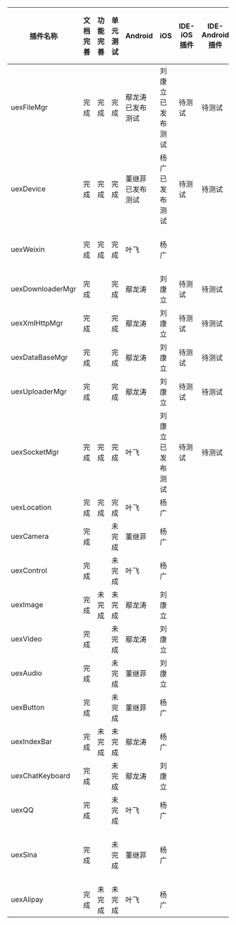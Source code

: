 | 插件名称             | 文档完善 | 功能完善 | 单元测试 | Android  | iOS      | IDE-iOS插件 | IDE-Android插件 | 内部测试                                     | 自动化测试 | 负责人  |
| ---------------- | ---- | ---- | ---- | -------- | -------- | --------- | ------------- | ---------------------------------------- | ----- | ---- |
| uexFileMgr       | 完成   | 完成   | 完成   | 鄢龙涛已发布测试 | 刘康立已发布测试 | 待测试       | 待测试           | 通过                                       | 安卓完成  | 高山   |
| uexDevice        | 完成   | 完成   | 完成   | 董继菲已发布测试 | 杨广已发布测试  | 待测试       | 待测试           | ios的onOrientationChange有问题，安卓通过          | 安卓完成  | 高山   |
| uexWeixin        | 完成   | 完成  | 完成  | 叶飞       | 杨广       |           |               | ios的login和支付接口没测，其他接口通过。安卓的支付接口没测，其他接口通过。 |       | 高山   |
| uexDownloaderMgr | 完成   |      | 完成   | 鄢龙涛      | 刘康立      | 待测试       | 待测试           | 完成                                       | 通过    | 王世娟  |
| uexXmlHttpMgr    | 完成   |      | 完成   | 鄢龙涛      | 刘康立      | 待测试       | 待测试           | android（setInputStream没成功）               | 通过    | 王世娟  |
| uexDataBaseMgr   | 完成   |      | 完成   | 鄢龙涛      | 刘康立      | 待测试       | 待测试           | 完成                                       |       | 王世娟  |
| uexUploaderMgr   | 完成   |      | 完成   | 鄢龙涛      | 刘康立      | 待测试       | 待测试           | 完成                                       | 通过    | 王世娟  |
| uexSocketMgr     | 完成   | 完成   | 完成   | 叶飞       | 刘康立已发布测试 | 待测试       | 待测试           | 安卓iOS都有问题                                |       | 王世娟  |
| uexLocation      | 完成   | 完成  | 完成  | 叶飞       | 杨广       |           |               | ios通过，安卓getAddress有问题                    |       | 高山   |
| uexCamera        | 完成   |      | 未完成  | 董继菲      | 杨广       |           |               | ios通过，安卓上changeCameraPosition为1，返回时挂了    |       | 高山   |
| uexControl       | 完成   |      | 未完成  | 叶飞       | 杨广       |           |               | 完成                                       |       |      |
| uexImage         | 完成   | 未完成  | 未完成  | 鄢龙涛      | 刘康立      |           |               | android（自定义长宽比裁剪功能取消）                    |       |      |
| uexVideo         | 完成   |      | 未完成  | 鄢龙涛      | 刘康立      |           |               | 完成                                       |       |      |
| uexAudio         | 完成   |      | 未完成  | 董继菲      | 刘康立      |           |               | 完成                                       |       |      |
| uexButton        | 完成   |      | 未完成  | 董继菲      | 杨广       |           |               | 通过                                       |       | 高山   |
| uexIndexBar      | 完成   | 未完成  | 未完成  | 鄢龙涛      | 杨广       |           |               | 通过                                       |       | 高山   |
| uexChatKeyboard  | 完成   |      | 未完成  | 鄢龙涛      | 刘康立      |           |               | ios和安卓的insertAfterAt没有，其他接口通过。           |       | 高山   |
| uexQQ            | 完成   |      | 未完成  | 叶飞       | 杨广       |           |               | 通过                                       |       | 高山   |
| uexSina          | 完成   |      | 未完成  | 董继菲      | 杨广       |           |               | 安卓上registerApp去掉了，sendImageContent有问题，logou有问题。ios的各个接口返回值有问题 |       | 高山   |
| uexAlipay        | 完成   | 未完成  | 未完成  | 叶飞       | 杨广       |           |               | 完成                                       |       |      |
